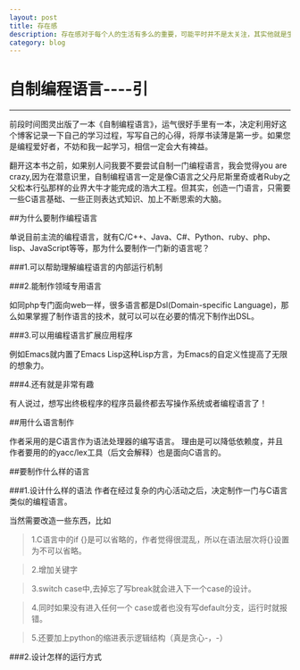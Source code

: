 ```yaml
---
layout: post
title: 存在感
description: 存在感对于每个人的生活有多么的重要，可能平时并不是太关注，其实他就是生活的全部
category: blog
---
```



# 自制编程语言----引

------
前段时间图灵出版了一本《自制编程语言》，运气很好手里有一本，决定利用好这个博客记录一下自己的学习过程，写写自己的心得，将厚书读薄是第一步。如果您是编程爱好者，不妨和我一起学习，相信一定会大有裨益。

翻开这本书之前，如果别人问我要不要尝试自制一门编程语言，我会觉得you are crazy,因为在潜意识里，自制编程语言一定是像C语言之父丹尼斯里奇或者Ruby之父松本行弘那样的业界大牛才能完成的浩大工程。但其实，创造一门语言，只需要一些C语言基础、一些正则表达式知识、加上不断思索的大脑。


##为什么要制作编程语言

单说目前主流的编程语言，就有C/C++、Java、C#、Python、ruby、php、lisp、JavaScript等等，那为什么要制作一门新的语言呢？

###1.可以帮助理解编程语言的内部运行机制

###2.能制作领域专用语言

如同php专门面向web一样，很多语言都是Dsl(Domain-specific Language)，那么如果掌握了制作语言的技术，就可以可以在必要的情况下制作出DSL。

###3.可以用编程语言扩展应用程序

例如Emacs就内置了Emacs Lisp这种Lisp方言，为Emacs的自定义性提高了无限的想象力。

###4.还有就是非常有趣

有人说过，想写出终极程序的程序员最终都去写操作系统或者编程语言了！



##用什么语言制作

作者采用的是C语言作为语法处理器的编写语言。
理由是可以降低依赖度，并且作者要用的的yacc/lex工具（后文会解释）也是面向C语言的。


##要制作什么样的语言

###1.设计什么样的语法
作者在经过复杂的内心活动之后，决定制作一门与C语言类似的编程语言。

当然需要改造一些东西，比如

>1.C语言中的if {}是可以省略的，作者觉得很混乱，所以在语法层次将{}设置为不可以省略。

>2.增加关键字

>3.switch case中,去掉忘了写break就会进入下一个case的设计。

>4.同时如果没有进入任何一个     case或者也没有写default分支，运行时就报错。

>5.还要加上python的缩进表示逻辑结构（真是贪心-，-）

###2.设计怎样的运行方式


[BeiYuu]:    http://beiyuu.com  "BeiYuu"
